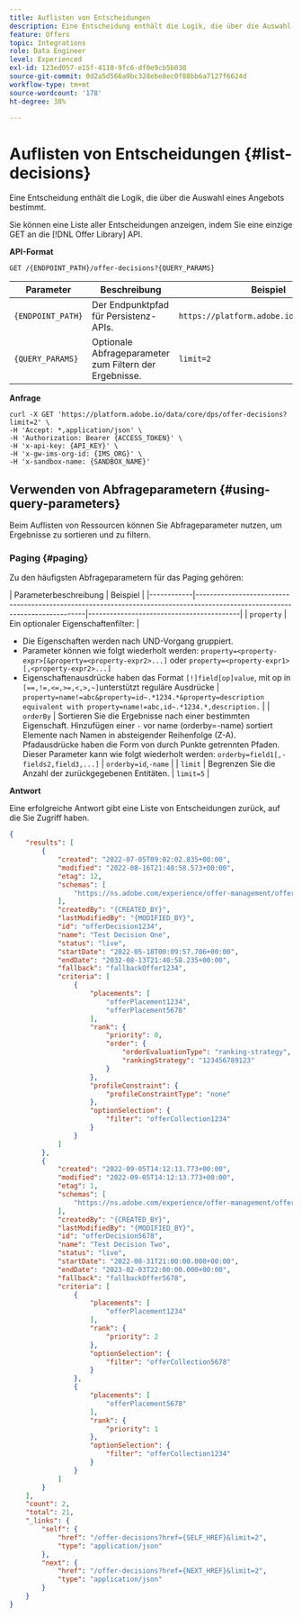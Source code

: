 ```yaml
---
title: Auflisten von Entscheidungen
description: Eine Entscheidung enthält die Logik, die über die Auswahl eines Angebots bestimmt.
feature: Offers
topic: Integrations
role: Data Engineer
level: Experienced
exl-id: 123ed057-e15f-4110-9fc6-df0e9cb5b038
source-git-commit: 0d2a5d566a9bc328ebe8ec0f88bb6a7127f6624d
workflow-type: tm+mt
source-wordcount: '178'
ht-degree: 38%

---
```


# Auflisten von Entscheidungen {#list-decisions}

Eine Entscheidung enthält die Logik, die über die Auswahl eines Angebots bestimmt.

Sie können eine Liste aller Entscheidungen anzeigen, indem Sie eine einzige GET an die [!DNL Offer Library] API.

**API-Format**

```http
GET /{ENDPOINT_PATH}/offer-decisions?{QUERY_PARAMS}
```

| Parameter | Beschreibung | Beispiel |
| --------- | ----------- | ------- |
| `{ENDPOINT_PATH}` | Der Endpunktpfad für Persistenz-APIs. | `https://platform.adobe.io/data/core/dps` |
| `{QUERY_PARAMS}` | Optionale Abfrageparameter zum Filtern der Ergebnisse. | `limit=2` |

**Anfrage**

```shell
curl -X GET 'https://platform.adobe.io/data/core/dps/offer-decisions?limit=2' \
-H 'Accept: *,application/json' \
-H 'Authorization: Bearer {ACCESS_TOKEN}' \
-H 'x-api-key: {API_KEY}' \
-H 'x-gw-ims-org-id: {IMS_ORG}' \
-H 'x-sandbox-name: {SANDBOX_NAME}'
```

## Verwenden von Abfrageparametern {#using-query-parameters}

Beim Auflisten von Ressourcen können Sie Abfrageparameter nutzen, um Ergebnisse zu sortieren und zu filtern.

### Paging {#paging}

Zu den häufigsten Abfrageparametern für das Paging gehören:

| Parameterbeschreibung | Beispiel |
|------------|-----------------------------------------------------------------------------------------------------------------------------|------------------------------------------|
| `property` | Ein optionaler Eigenschaftenfilter: |
- Die Eigenschaften werden nach UND-Vorgang gruppiert.
- Parameter können wie folgt wiederholt werden: `property=<property-expr>[&property=<property-expr2>...]` oder `property=<property-expr1>[,<property-expr2>...]`
- Eigenschaftenausdrücke haben das Format `[!]field[op]value`, mit op in `[==,!=,<=,>=,<,>,~]`unterstützt reguläre Ausdrücke | `property=name!=abc&property=id~.*1234.*&property=description equivalent with property=name!=abc,id~.*1234.*,description.` | | `orderBy`  | Sortieren Sie die Ergebnisse nach einer bestimmten Eigenschaft. Hinzufügen einer `-` vor name (orderby=-name) sortiert Elemente nach Namen in absteigender Reihenfolge (Z-A). Pfadausdrücke haben die Form von durch Punkte getrennten Pfaden. Dieser Parameter kann wie folgt wiederholt werden: `orderby=field1[,-fields2,field3,...]` | `orderby=id`,`-name`                    | | `limit`    | Begrenzen Sie die Anzahl der zurückgegebenen Entitäten. | `limit=5`                                |


**Antwort**

Eine erfolgreiche Antwort gibt eine Liste von Entscheidungen zurück, auf die Sie Zugriff haben.

```json
{
    "results": [
        {
            "created": "2022-07-05T09:02:02.835+00:00",
            "modified": "2022-08-16T21:40:58.573+00:00",
            "etag": 12,
            "schemas": [
                "https://ns.adobe.com/experience/offer-management/offer-activity;version=0.8"
            ],
            "createdBy": "{CREATED_BY}",
            "lastModifiedBy": "{MODIFIED_BY}",
            "id": "offerDecision1234",
            "name": "Test Decision One",
            "status": "live",
            "startDate": "2022-05-18T00:09:57.706+00:00",
            "endDate": "2032-08-13T21:40:58.235+00:00",
            "fallback": "fallbackOffer1234",
            "criteria": [
                {
                    "placements": [
                        "offerPlacement1234",
                        "offerPlacement5678"
                    ],
                    "rank": {
                        "priority": 0,
                        "order": {
                            "orderEvaluationType": "ranking-strategy",
                            "rankingStrategy": "123456789123"
                        }
                    },
                    "profileConstraint": {
                        "profileConstraintType": "none"
                    },
                    "optionSelection": {
                        "filter": "offerCollection1234"
                    }
                }
            ]
        },
        {
            "created": "2022-09-05T14:12:13.773+00:00",
            "modified": "2022-09-05T14:12:13.773+00:00",
            "etag": 1,
            "schemas": [
                "https://ns.adobe.com/experience/offer-management/offer-activity;version=0.8"
            ],
            "createdBy": "{CREATED_BY}",
            "lastModifiedBy": "{MODIFIED_BY}",
            "id": "offerDecision5678",
            "name": "Test Decision Two",
            "status": "live",
            "startDate": "2022-08-31T21:00:00.000+00:00",
            "endDate": "2023-02-03T22:00:00.000+00:00",
            "fallback": "fallbackOffer5678",
            "criteria": [
                {
                    "placements": [
                        "offerPlacement1234"
                    ],
                    "rank": {
                        "priority": 2
                    },
                    "optionSelection": {
                        "filter": "offerCollection5678"
                    }
                },
                {
                    "placements": [
                        "offerPlacement5678"
                    ],
                    "rank": {
                        "priority": 1
                    },
                    "optionSelection": {
                        "filter": "offerCollection1234"
                    }
                }          
            ]
        }
    ],
    "count": 2,
    "total": 21,
    "_links": {
        "self": {
            "href": "/offer-decisions?href={SELF_HREF}&limit=2",
            "type": "application/json"
        },
        "next": {
            "href": "/offer-decisions?href={NEXT_HREF}&limit=2",
            "type": "application/json"
        }
    }
}
```
